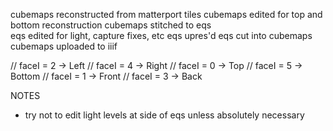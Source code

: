 cubemaps reconstructed from matterport tiles 
cubemaps edited for top and bottom reconstruction 
cubemaps stitched to eqs  
eqs edited for light, capture fixes, etc 
eqs upres'd
eqs cut into cubemaps 
cubemaps uploaded to iiif 


// faceI = 2 -> Left
// faceI = 4 -> Right
// faceI = 0 -> Top
// faceI = 5 -> Bottom
// faceI = 1 -> Front
// faceI = 3 -> Back

NOTES

- try not to edit light levels at side of eqs unless absolutely necessary